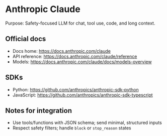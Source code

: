 # Anthropic Claude

Purpose: Safety-focused LLM for chat, tool use, code, and long context.

## Official docs
- Docs home: https://docs.anthropic.com/claude
- API reference: https://docs.anthropic.com/claude/reference
- Models: https://docs.anthropic.com/claude/docs/models-overview

## SDKs
- Python: https://github.com/anthropics/anthropic-sdk-python
- JavaScript: https://github.com/anthropics/anthropic-sdk-typescript

## Notes for integration
- Use tools/functions with JSON schema; send minimal, structured inputs
- Respect safety filters; handle `block` or `stop_reason` states
